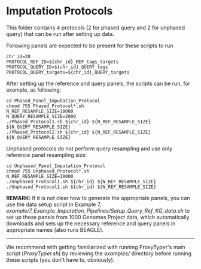 # Imputation Protocols

This folder contains 4 protocols (2 for phased query and 2 for unphased query) that can be run after setting up data.

Following panels are expected to be present for these scripts to run
```
chr_id=20
PROTOCOL_REF_ID=${chr_id}_REF_tags_targets
PROTOCOL_QUERY_ID=${chr_id}_QUERY_tags
PROTOCOL_QUERY_targets=${chr_id}_QUERY_targets
```

After setting up the reference and query panels, the scripts can be run, for example, as following:
```
cd Phased_Panel_Imputation_Protocol
chmod 755 Phased_Protocol*.sh
N_REF_RESAMPLE_SIZE=10000
N_QUERY_RESAMPLE_SIZE=2000
./Phased_Protocol1.sh ${chr_id} ${N_REF_RESAMPLE_SIZE} ${N_QUERY_RESAMPLE_SIZE}
./Phased_Protocol2.sh ${chr_id} ${N_REF_RESAMPLE_SIZE} ${N_QUERY_RESAMPLE_SIZE}
```
Unphased protocols do not perform query resampling and use only reference panel resampling size:
```
cd Unphased_Panel_Imputation_Protocol
chmod 755 Unphased_Protocol*.sh
N_REF_RESAMPLE_SIZE=10000
./Unphased_Protocol1.sh ${chr_id} ${N_REF_RESAMPLE_SIZE}
./Unphased_Protocol1.sh ${chr_id} ${N_REF_RESAMPLE_SIZE}
```

**REMARK:** If it is not clear how to generate the appropriate panels, you can use the data setup script in Example 7, *example/7_Example_Imputation_Pipelines/Setup_Query_Ref_KG_data.sh* to set up these panels from 1000 Genomes Project data, which automatically downloads and sets up the necessary reference and query panels in appropriate names (also runs BEAGLE).

---

We recommend with getting familiarized with running ProxyTyper's main script (*ProxyTyper.sh*) by reviewing the *examples/* directory before running these scripts (you don't have to, obviously).
